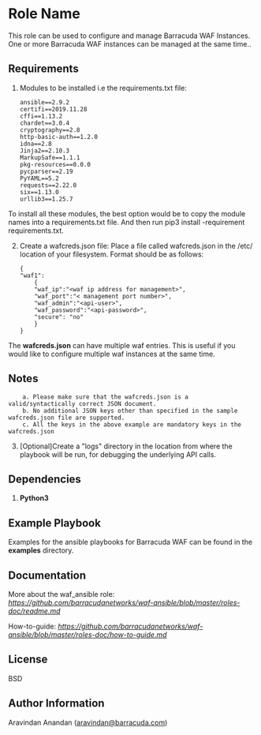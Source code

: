 Role Name
=========

This role can be used to configure and manage Barracuda WAF Instances. One or more Barracuda WAF instances can be managed at the same time..


Requirements
------------

1. Modules to be installed i.e the requirements.txt file:
	```
	ansible==2.9.2
	certifi==2019.11.28
	cffi==1.13.2
	chardet==3.0.4
	cryptography==2.8
	http-basic-auth==1.2.0
	idna==2.8
	Jinja2==2.10.3
	MarkupSafe==1.1.1
	pkg-resources==0.0.0
	pycparser==2.19
	PyYAML==5.2
	requests==2.22.0
	six==1.13.0
	urllib3==1.25.7
	```
To install all these modules, the best option would be to copy the module names into a requirements.txt file. And then run pip3 install -requirement requirements.txt.

2. Create a wafcreds.json file:
Place a file called wafcreds.json in the /etc/ location of your filesystem. Format should be as follows:
	```
	{
	"waf1":
		{
		"waf_ip":"<waf ip address for management>",
		"waf_port":"< management port number>",
		"waf_admin":"<api-user>",
		"waf_password":"<api-password>",
		"secure": "no"
		}
	}
	```

The **wafcreds.json** can have multiple waf entries. This is useful if you would like to configure multiple waf instances at the same time.

Notes
-----

```
	a. Please make sure that the wafcreds.json is a valid/syntactically correct JSON document.
	b. No additional JSON keys other than specified in the sample wafcreds.json file are supported.
	c. All the keys in the above example are mandatory keys in the wafcreds.json
```

3. [Optional]Create a "logs" directory in the location from where the playbook will be run, for debugging the underlying API calls.

Dependencies
------------
1. **Python3**

Example Playbook
----------------
Examples for the ansible playbooks for Barracuda WAF can be found in the **examples** directory.

Documentation
-------------
More about the waf_ansible role: *https://github.com/barracudanetworks/waf-ansible/blob/master/roles-doc/readme.md*

How-to-guide: *https://github.com/barracudanetworks/waf-ansible/blob/master/roles-doc/how-to-guide.md* 

License
-------

BSD

Author Information
------------------

Aravindan Anandan (aravindan@barracuda.com)
